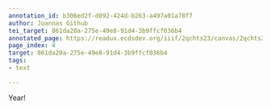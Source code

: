 ```yaml
---
annotation_id: b306ed2f-d092-424d-b263-a497a01a78f7
author: Joannas Github
tei_target: 861da20a-275e-49e8-91d4-3b9ffcf036b4
annotated_page: https://readux.ecdsdev.org/iiif/2qchts23/canvas/2qchts23_00000005.jpg
page_index: 4
target: 861da20a-275e-49e8-91d4-3b9ffcf036b4
tags:
- text

---
```

<p>Year!</p>